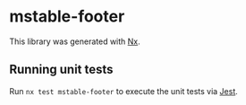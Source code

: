 # mstable-footer

This library was generated with [Nx](https://nx.dev).

## Running unit tests

Run `nx test mstable-footer` to execute the unit tests via [Jest](https://jestjs.io).
